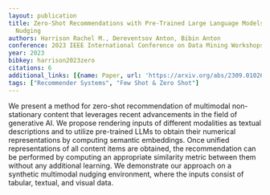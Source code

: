 ```yaml
---
layout: publication
title: Zero-Shot Recommendations with Pre-Trained Large Language Models for Multimodal
  Nudging
authors: Harrison Rachel M., Dereventsov Anton, Bibin Anton
conference: 2023 IEEE International Conference on Data Mining Workshops (ICDMW)
year: 2023
bibkey: harrison2023zero
citations: 6
additional_links: [{name: Paper, url: 'https://arxiv.org/abs/2309.01026'}]
tags: ["Recommender Systems", "Few Shot & Zero Shot"]
---
```

We present a method for zero-shot recommendation of multimodal non-stationary
content that leverages recent advancements in the field of generative AI. We
propose rendering inputs of different modalities as textual descriptions and to
utilize pre-trained LLMs to obtain their numerical representations by computing
semantic embeddings. Once unified representations of all content items are
obtained, the recommendation can be performed by computing an appropriate
similarity metric between them without any additional learning. We demonstrate
our approach on a synthetic multimodal nudging environment, where the inputs
consist of tabular, textual, and visual data.